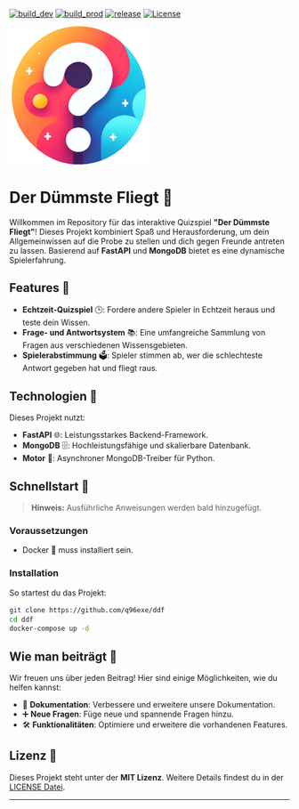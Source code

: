 
[![build_dev](https://img.shields.io/github/actions/workflow/status/q96exe/ddf/deploy_dev.yml)](https://github.com/q96exe/ddf/actions)
[![build_prod](https://img.shields.io/github/actions/workflow/status/q96exe/ddf/deploy_prod.yml)](https://github.com/q96exe/ddf/actions)
[![release](https://img.shields.io/github/package-json/v/q96exe/ddf)](https://github.com/q96exe/ddf/releases)
[![License](https://img.shields.io/badge/license-MIT-green.svg)](LICENSE)

[<img src="frontend/src/assets/logo.png" width="250" heigth="250"/>](frontend/src/assets/logo.png)

# Der Dümmste Fliegt 🚀

Willkommen im Repository für das interaktive Quizspiel **"Der Dümmste Fliegt"**! Dieses Projekt kombiniert Spaß und Herausforderung, um dein Allgemeinwissen auf die Probe zu stellen und dich gegen Freunde antreten zu lassen. Basierend auf **FastAPI** und **MongoDB** bietet es eine dynamische Spielerfahrung.

## Features 🌟

- **Echtzeit-Quizspiel** 🕒: Fordere andere Spieler in Echtzeit heraus und teste dein Wissen.
- **Frage- und Antwortsystem** 📚: Eine umfangreiche Sammlung von Fragen aus verschiedenen Wissensgebieten.
- **Spielerabstimmung** 🗳️: Spieler stimmen ab, wer die schlechteste Antwort gegeben hat und fliegt raus.

## Technologien 🔧

Dieses Projekt nutzt:
- **FastAPI** 🌐: Leistungsstarkes Backend-Framework.
- **MongoDB** 🗄️: Hochleistungsfähige und skalierbare Datenbank.
- **Motor** 🚗: Asynchroner MongoDB-Treiber für Python.

## Schnellstart 🚀

> **Hinweis:** Ausführliche Anweisungen werden bald hinzugefügt.

### Voraussetzungen

- Docker 🐳 muss installiert sein.

### Installation

So startest du das Projekt:

```bash
git clone https://github.com/q96exe/ddf
cd ddf
docker-compose up -d
```

## Wie man beiträgt 🤝

Wir freuen uns über jeden Beitrag! Hier sind einige Möglichkeiten, wie du helfen kannst:

- 📝 **Dokumentation**: Verbessere und erweitere unsere Dokumentation.
- ➕ **Neue Fragen**: Füge neue und spannende Fragen hinzu.
- 🛠 **Funktionalitäten**: Optimiere und erweitere die vorhandenen Features.

## Lizenz 📜

Dieses Projekt steht unter der **MIT Lizenz**. Weitere Details findest du in der [LICENSE Datei](LICENSE).

---
